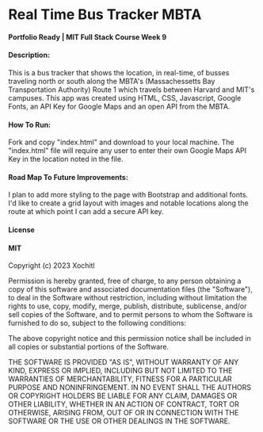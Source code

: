 # Real Time Bus Tracker MBTA
#### Portfolio Ready | MIT Full Stack Course Week 9

#### Description:
This is a bus tracker that shows the location, in real-time, of busses traveling north or south along the MBTA's (Massachessetts Bay Transportation Authority) Route 1 which travels between Harvard and MIT's campuses. This app was created using HTML, CSS, Javascript, Google Fonts, an API Key for Google Maps and an open API from the MBTA.



#### How To Run:
Fork and copy "index.html" and download to your local machine. The "index.html" file will require any user to enter their own Google Maps API Key in the location noted in the file.



#### Road Map To Future Improvements:
I plan to add more styling to the page with Bootstrap and additional fonts. I'd like to create a grid layout with images and notable locations along the route at which point I can add a secure API key. 


#### License
#### MIT
Copyright (c) 2023 Xochitl

Permission is hereby granted, free of charge, to any person obtaining a copy of this software and associated documentation files (the "Software"), to deal in the Software without restriction, including without limitation the rights to use, copy, modify, merge, publish, distribute, sublicense, and/or sell copies of the Software, and to permit persons to whom the Software is furnished to do so, subject to the following conditions:

The above copyright notice and this permission notice shall be included in all copies or substantial portions of the Software.

THE SOFTWARE IS PROVIDED "AS IS", WITHOUT WARRANTY OF ANY KIND, EXPRESS OR IMPLIED, INCLUDING BUT NOT LIMITED TO THE WARRANTIES OF MERCHANTABILITY, FITNESS FOR A PARTICULAR PURPOSE AND NONINFRINGEMENT. IN NO EVENT SHALL THE AUTHORS OR COPYRIGHT HOLDERS BE LIABLE FOR ANY CLAIM, DAMAGES OR OTHER LIABILITY, WHETHER IN AN ACTION OF CONTRACT, TORT OR OTHERWISE, ARISING FROM, OUT OF OR IN CONNECTION WITH THE SOFTWARE OR THE USE OR OTHER DEALINGS IN THE SOFTWARE.

